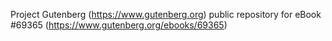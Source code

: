 Project Gutenberg (https://www.gutenberg.org) public repository for
eBook #69365 (https://www.gutenberg.org/ebooks/69365)
